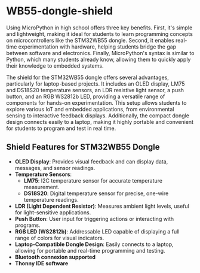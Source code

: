 # WB55-dongle-shield

Using MicroPython in high school offers three key benefits. First, it's simple and lightweight, making it ideal for students to learn programming concepts on microcontrollers like the STM32WB55 dongle.
Second, it enables real-time experimentation with hardware, helping students bridge the gap between software and electronics. Finally, MicroPython's syntax is similar to Python, which many students already know, allowing them to quickly apply their knowledge to embedded systems.

The shield for the STM32WB55 dongle offers several advantages, particularly for laptop-based projects. It includes an OLED display, LM75 and DS18S20 temperature sensors, an LDR resistive light sensor, a push button, and an RGB WS2812b LED, providing a versatile range of components for hands-on experimentation. This setup allows students to explore various IoT and embedded applications, from environmental sensing to interactive feedback displays. Additionally, the compact dongle design connects easily to a laptop, making it highly portable and convenient for students to program and test in real time.

## Shield Features for STM32WB55 Dongle

- **OLED Display**: Provides visual feedback and can display data, messages, and sensor readings.
- **Temperature Sensors**:
  - **LM75**: I2C temperature sensor for accurate temperature measurement.
  - **DS18S20**: Digital temperature sensor for precise, one-wire temperature readings.
- **LDR (Light Dependent Resistor)**: Measures ambient light levels, useful for light-sensitive applications.
- **Push Button**: User input for triggering actions or interacting with programs.
- **RGB LED (WS2812b)**: Addressable LED capable of displaying a full range of colors for visual indicators.
- **Laptop-Compatible Dongle Design**: Easily connects to a laptop, allowing for portable and real-time programming and testing.
- **Bluetooth connexion supported**
- **Thonny IDE software**



